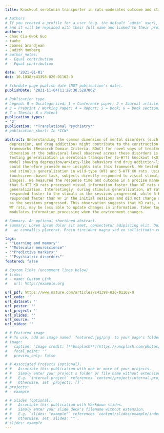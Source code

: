 ```yaml
---
title: Knockout serotonin transporter in rats moderates outcome and stimulus generalization

# Authors
# If you created a profile for a user (e.g. the default `admin` user), write the username (folder name) here 
# and it will be replaced with their full name and linked to their profile.
authors:
- Chao Ciu-Gwok Guo
- taohe
- Joanes Grandjean
- Judith Homberg
# author_notes:
# - Equal contribution
# - Equal contribution

date: '2021-01-01'
doi: 10.1038/s41398-020-01162-0

# Schedule page publish date (NOT publication's date).
publishDate: '2021-11-04T11:28:30.528706Z'

# Publication type.
# Legend: 0 = Uncategorized; 1 = Conference paper; 2 = Journal article;
# 3 = Preprint / Working Paper; 4 = Report; 5 = Book; 6 = Book section;
# 7 = Thesis; 8 = Patent
publication_types:
- '2'
publication: '*Translational Psychiatry*'
# publication_short: In *ICW*

abstract: Understanding the common dimension of mental disorders (such as anxiety,
  depression, and drug addiction) might contribute to the construction of biological
  frameworks (Research Domain Criteria, RDoC) for novel ways of treatment. One common
  dimension at the behavioral level observed across these disorders is a generalization.
  Testing generalization in serotonin transporter (5-HTT) knockout (KO) rats, an animal
  model showing depression/anxiety-like behaviors and drug addiction-like behaviors,
  could therefore provide more insights into this framework. We tested the outcome
  and stimulus generalization in wild-type (WT) and 5-HTT KO rats. Using a newly established
  touchscreen-based task, subjects directly responded to visual stimuli (Gabor patch
  images). We measured the response time and outcome in a precise manner. We found
  that 5-HTT KO rats processed visual information faster than WT rats during outcome
  generalization. Interestingly, during stimulus generalization, WT rats gradually
  responded faster to the stimuli as the sessions progressed, while 5-HTT KO rats
  responded faster than WT in the initial sessions and did not change significantly
  as the sessions progressed. This observation suggests that KO rats, compared to
  WT rats, may be less able to update changes in information. Taken together, KO 5-HTT
  modulates information processing when the environment changes.

# Summary. An optional shortened abstract.
# summary: Lorem ipsum dolor sit amet, consectetur adipiscing elit. Duis posuere tellus
#   ac convallis placerat. Proin tincidunt magna sed ex sollicitudin condimentum.

tags:
- '"Learning and memory"'
- '"Molecular neuroscience"'
- '"Predictive markers"'
- '"Psychiatric disorders"'
featured: false

# Custom links (uncomment lines below)
# links:
# - name: Custom Link
#   url: http://example.org

url_pdf: https://www.nature.com/articles/s41398-020-01162-0
url_code: ''
url_dataset: ''
url_poster: ''
url_project: ''
url_slides: ''
url_source: ''
url_video: ''

# # Featured image
# # To use, add an image named `featured.jpg/png` to your page's folder. 
# image:
#   caption: 'Image credit: [**Unsplash**](https://unsplash.com/photos/pLCdAaMFLTE)'
#   focal_point: ''
#   preview_only: false

# # Associated Projects (optional).
# #   Associate this publication with one or more of your projects.
# #   Simply enter your project's folder or file name without extension.
# #   E.g. `internal-project` references `content/project/internal-project/index.md`.
# #   Otherwise, set `projects: []`.
# projects:
# - example

# # Slides (optional).
# #   Associate this publication with Markdown slides.
# #   Simply enter your slide deck's filename without extension.
# #   E.g. `slides: "example"` references `content/slides/example/index.md`.
# #   Otherwise, set `slides: ""`.
# slides: example
---
```

<!-- 
{{% callout note %}}
Click the *Cite* button above to demo the feature to enable visitors to import publication metadata into their reference management software.
{{% /callout %}}

{{% callout note %}}
Create your slides in Markdown - click the *Slides* button to check out the example.
{{% /callout %}}

Supplementary notes can be added here, including [code, math, and images](https://wowchemy.com/docs/writing-markdown-latex/). -->
